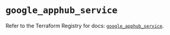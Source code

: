 # `google_apphub_service`

Refer to the Terraform Registry for docs: [`google_apphub_service`](https://registry.terraform.io/providers/hashicorp/google/6.11.2/docs/resources/apphub_service).
